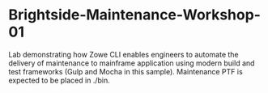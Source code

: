 # Brightside-Maintenance-Workshop-01
Lab demonstrating how Zowe CLI enables engineers to automate the delivery of maintenance to mainframe application using modern build and test frameworks (Gulp and Mocha in this sample). Maintenance PTF is expected to be placed in ./bin.
